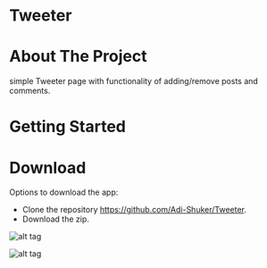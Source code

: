 # Tweeter

# About The Project

simple Tweeter page with functionality of adding/remove posts and comments.<br>

# Getting Started

# Download

Options to download the app: <br>

- Clone the repository https://github.com/Adi-Shuker/Tweeter.
- Download the zip.
  
  

![alt tag](https://user-images.githubusercontent.com/73653041/186389995-1215b10e-d145-4d1a-b616-2b2b39e9985f.PNG)
<br>


 ![alt tag](https://user-images.githubusercontent.com/81378726/119662574-35819f00-be3a-11eb-8b7c-0600d24e81c4.PNG)
<br>

